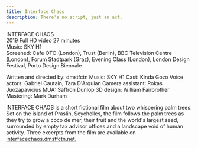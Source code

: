```yaml
---
title: Interface Chaos
description: There's no script, just an act.
---
```


INTERFACE CHAOS<span class="dc-hide-on-large"><br>2019</span>
Full HD video
27 minutes
<span class="dc-hide-on-large"><br>Music: SKY H1<br></span>
Screened: Cafe OTO (London), Trust (Berlin), BBC Television Centre (London), Forum Stadtpark (Graz), Evening Class (London), London Design Festival, Porto Design Biennale

<span class="dc-hide-on-small">Written and directed by: dmstfctn
Music: SKY H1
Cast: Kinda Gozo
Voice actors: Gabriel Cautain, Tara D'Arquian
Camera assistant: Rokas Juozapavicius
MUA: Saffron Dunlop
3D design: William Fairbrother
Mastering: Mark Durham</span><span class="dc-hide-on-large"><br></span>

INTERFACE CHAOS is a short fictional film about two whispering palm trees. Set on the island of Praslin, Seychelles, the film follows the palm trees as they try to grow a coco de mer, their fruit and the world's largest seed, surrounded by empty tax advisor offices and a landscape void of human activity. Three excerpts from the film are available on <a href="https://interfacechaos.dmstfctn.net/" target="_blank">interfacechaos.dmstfctn.net.</a>